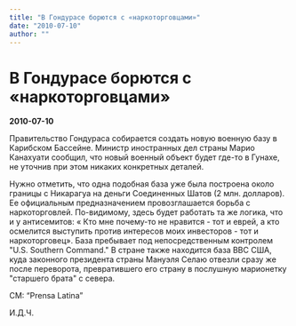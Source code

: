 ```yaml
---
title: "В Гондурасе борются с «наркоторговцами»"
date: "2010-07-10"
author: ""
---
```


# В Гондурасе борются с «наркоторговцами»

**2010-07-10** 

Правительство Гондураса собирается создать новую военную базу в Карибском Бассейне. Министр иностранных дел страны Марио Канахуати сообщил, что новый военный объект будет где-то в Гунахе, не уточнив при этом никаких конкретных деталей.

Нужно отметить, что одна подобная база уже была построена около границы с Никарагуа на деньги Соединенных Шатов (2 млн. долларов). Ее официальным предназначением провозглашается борьба с наркоторговлей. По-видимому, здесь будет работать та же логика, что и у антисемитов: « Кто мне почему-то не нравится - тот и еврей, а кто осмелится выступить против интересов моих инвесторов - тот и наркоторговец». База пребывает под непосредственным контролем "U.S. Southern Command." В стране также находится база ВВС США, куда законного президента страны Мануэля Селаю отвезли сразу же после переворота, превратившего его страну в послушную марионетку "старшего брата" с севера.

СМ: “Prensa Latina”

И.Д.Ч.